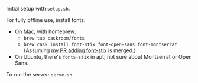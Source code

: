 Initial setup with `setup.sh`.

For fully offline use, install fonts:
 - On Mac, with homebrew:
   - `brew tap caskroom/fonts`
   - `brew cask install font-stix font-open-sans font-montserrat` (Assuming [my PR adding font-stix](https://github.com/caskroom/homebrew-fonts/pull/982) is merged.)
 - On Ubuntu, there's `fonts-stix` in apt; not sure about Montserrat or Open Sans.

To run the server: `serve.sh`.

